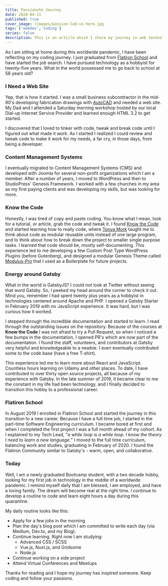 ```yaml
---
title: Passionate Journey
date: 2020-04-11
published: true
cover_image: /images/passion-led-us-here.jpg
tags: ['webdev','coding']
series: false
description: This is an article which I share my journey in web technology, specifically my passion to learn. As I am at home during the COVID-19 pandemic, it seems relevant to share.
---
```

As I am sitting at home during this worldwide pandemic, I have been reflecting on my coding journey. I just graduated from [Flatiron School](https://flatironschool.com/) and have started the job search. I have pursued technology as a hobbyist for twenty-five years. What in the world possessed me to go back to school at 58 years old?

### I Need a Web Site
Yep, that is how it started. I was a small business subcontractor in the mid-90's developing fabrication drawings with [AutoCAD](https://www.autodesk.com/) and needed a web site. My Dad and I attended a Saturday morning workshop hosted by our local Dial-up Internet Service Provider and learned enough HTML 3.2 to get started.

I discovered that I loved to tinker with code, tweak and break code until I figured out what made it work. As I started I realized I could review and tweak code to make it work for my needs, a far cry, in those days, from being a developer.

### Content Management Systems
I eventually migrated to Content Management Systems (CMS) and developed with Joomla for several non-profit organizations which I am a member. After a number of years, I moved to WordPress and then to StudioPress' Genesis Framework. I worked with a few churches in my area as my first paying clients and was developing my skills, but was looking for more.

### Know the Code
Honestly, I was tired of copy and paste coding. You know what I mean, look for a tutorial, or article, grab the code and tweak it. I found [Know the Code](https://knowthecode.io/) and started learning how to really code, where [Tonya Mork](https://twitter.com/hellofromTonya) taught me to think about code as modular reusable units instead of one large program, and to think about how to break down the project to smaller single purpose tasks. I learned that code should be, mostly self-documenting. This experience led to me developing a few Custom Post Type WordPress Plugins (before Gutenberg), and designed a modular Genesis Theme called [Modulus-Pro](https://github.com/eclectic-coding/Modulus-Pro) that I used as a Boilerplate for future projects.

### Energy around Gatsby
What in the world is GatsbyJS? I could not look at Twitter without seeing that word Gatsby. So, I peeked my head around the corner to check it out. Mind you, remember I had spent twenty plus years as a hobbyist in technologies centered around Apache and PHP. I opened a Gatsby Starter in February 2019 with no JavaScript experience. It was hard, but I was curious how it worked.

I stepped through the incredible documentation and started to learn. I read through the outstanding issues on the repository. Because of the courses at **Know the Code** I was not afraid to try a Pull Request, so when I noticed a few bumps in the documentation, I opened PR's which are now part of the documentation. I found the staff, volunteers, and contributors at Gatsby very helpful and knowledgeable to a newbie. I even eventually contributed some to the code base (have a free T-shirt).

This experience led me to learn more about React and JavaScript. Countless hours learning on Udemy and other places. To date, I have contributed to over thirty open source projects, all because of my experience with Gatsby. In the late summer of 2019, it became clear to me the constant in my life had been technology, and I finally decided to transition this hobby to a professional career.

### Flatiron School
In August 2019 I enrolled in Flatiron School and started the journey in this transition to a new career. Because I have a full time job, I started in the part-time Software Engineering curriculum. I became bored at first and when I completed the first project I was a full month ahead of my cohort. As I explained to my Tech Lead, "*a while loop is a while loop. I know the theory I need to learn a new language.*" I moved to the full time curriculum, balancing work and studies, graduating in February of 2020. I found the Flatiron Community similar to Gatsby's - warm, open, and collaborative.

### Today
Well, I am a newly graduated Bootcamp student, with a two decade hobby, looking for my first job in technology in the middle of a worldwide pandemic. I remind myself daily that I am blessed, I am employed, and have a loving family. The dream will become real at the right time. I continue to develop a routine to code and learn eight hours a day during this quarantine.

My daily routine looks like this:
- Apply for a few jobs in the morning
- Plan the day's blog post which I am committed to write each day (via Medium, Dev.to, and my Blog).
- Continue learning. Right now I am studying:
  - Advanced CSS / SCSS
  - Vue.js, Nuxt.js, and Gridsome
  - Node.js
- Continue working on a side project
- Attend Virtual Conferences and Meetups

Thanks for reading and I hope my journey has inspired someone. Keep coding and follow your passions.
